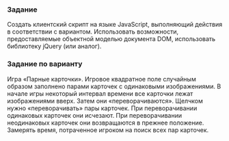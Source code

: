 ### Задание
Создать клиентский скрипт на языке JavaScript, выполняющий действия в соответствии с вариантом. Использовать возможности, предоставляемые объектной моделью документа DOM, использовать библиотеку jQuery (или аналог).
### Задание по варианту
Игра «Парные карточки». Игровое квадратное поле случайным образом заполнено парами карточек с одинаковыми изображениями. В начале игры некоторый интервал времени все карточки лежат изображениями вверх. Затем они «переворачиваются». Щелчком нужно «переворачивать» пары карточек. При переворачивании одинаковых карточек они исчезают. При переворачивании неодинаковых карточек они возвращаются в прежнее положение. Замерять время, потраченное игроком на поиск всех пар карточек.

